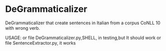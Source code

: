 # DeGrammaticalizer
DeGrammaticalizer that create sentences in Italian from a corpus CoNLL 10 with wrong verb.

USAGE:
or
file DeGrammaticalizer.py,SHELL, in testing,but It should work 
or
file SentenceExtractor.py, it works 
